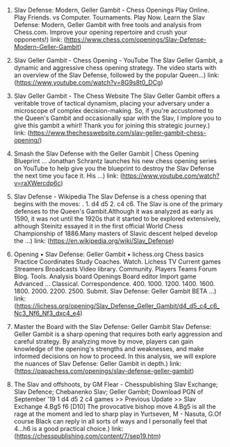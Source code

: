 ---
---
1. Slav Defense: Modern, Geller Gambit - Chess Openings
Play Online. Play Friends. vs Computer. Tournaments. Play Now. Learn the Slav Defense: Modern, Geller Gambit with free tools and analysis from Chess.com. Improve your opening repertoire and crush your opponents!)
link: (https://www.chess.com/openings/Slav-Defense-Modern-Geller-Gambit)


2. Slav Geller Gambit - Chess Opening - YouTube
The Slav Geller Gambit, a dynamic and aggressive chess opening strategy. The video starts with an overview of the Slav Defense, followed by the popular Queen...)
link: (https://www.youtube.com/watch?v=8G9s8t0_DCg)


3. Slav Geller Gambit - The Chess Website
The Slav Geller Gambit offers a veritable trove of tactical dynamism, placing your adversary under a microscope of complex decision-making. So, if you're accustomed to the Queen's Gambit and occasionally spar with the Slav, I implore you to give this gambit a whirl! Thank you for joining this strategic journey.)
link: (https://www.thechesswebsite.com/slav-geller-gambit-chess-opening/)


4. Smash the Slav Defense with the Geller Gambit | Chess Opening Blueprint ...
Jonathan Schrantz launches his new chess opening series on YouTube to help give you the blueprint to destroy the Slav Defense the next time you face it. His ...)
link: (https://www.youtube.com/watch?v=raXWercdp6c)


5. Slav Defense - Wikipedia
The Slav Defense is a chess opening that begins with the moves: . 1. d4 d5 2. c4 c6. The Slav is one of the primary defenses to the Queen's Gambit.Although it was analyzed as early as 1590, it was not until the 1920s that it started to be explored extensively, although Steinitz essayed it in the first official World Chess Championship of 1886.Many masters of Slavic descent helped develop the ...)
link: (https://en.wikipedia.org/wiki/Slav_Defense)


6. Opening • Slav Defense: Geller Gambit • lichess.org
Chess basics Practice Coordinates Study Coaches. Watch. Lichess TV Current games Streamers Broadcasts Video library. Community. Players Teams Forum Blog. Tools. Analysis board Openings Board editor Import game Advanced ... Classical. Correspondence. 400. 1000. 1200. 1400. 1600. 1800. 2000. 2200. 2500. Submit. Slav Defense: Geller Gambit BETA ...)
link: (https://lichess.org/opening/Slav_Defense_Geller_Gambit/d4_d5_c4_c6_Nc3_Nf6_Nf3_dxc4_e4)


7. Master the Board with the Slav Defense: Geller Gambit
Slav Defense: Geller Gambit is a sharp opening that requires both early aggression and careful strategy. By analyzing move by move, players can gain knowledge of the opening's strengths and weaknesses, and make informed decisions on how to proceed. In this analysis, we will explore the nuances of Slav Defense: Geller Gambit in depth.)
link: (https://papachess.com/openings/slav-defense-geller-gambit)


8. The Slav and offshoots, by GM Flear - Chesspublishing
Slav Exchange; Slav Defence; Chebanenko Slav; Geller Gambit; Download PGN of September '19 1 d4 d5 2 c4 games >> Previous Update >> Slav Exchange 4.Bg5 f6 [D10] The provocative bishop move 4.Bg5 is all the rage at the moment and led to sharp play in Yurtseven, M - Nasuta, G.Of course Black can reply in all sorts of ways and I personally feel that 4...h6 is a good practical choice.)
link: (https://chesspublishing.com/content/7/sep19.htm)


